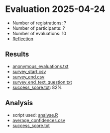 # Evaluation 2025-04-24

- Number of registrations: ?
- Number of participants: ?
- Number of evaluations:  10
- [Reflection](../../reflections/20250424/README.md)

## Results

- [anonymous_evaluations.txt](anonymous_evaluations.txt)
- [survey_start.csv](survey_start.csv)
- [survey_end.csv](survey_end.csv)
- [survey_end_text_question.txt](survey_end_text_question.txt)
- [success_score.txt](success_score.txt): 82%

## Analysis

- script used: [analyse.R](analyse.R)
- [average_confidences.csv](average_confidences.csv)
- [success_score.txt](success_score.txt)

